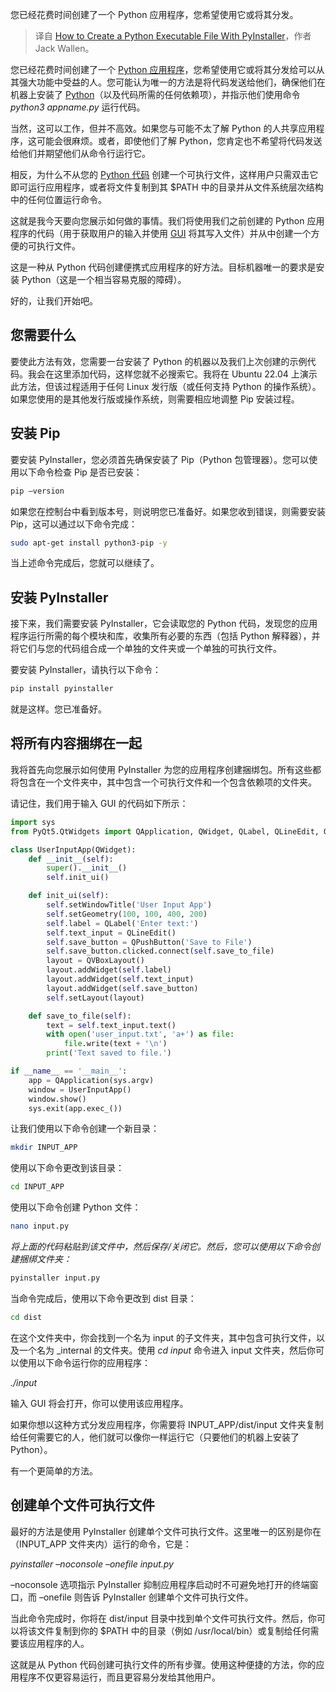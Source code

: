 
<!--
title: 使用PyInstaller创建Python可执行文件
cover: https://cdn.thenewstack.io/media/2024/07/3fe1deff-emmanuel-ikwuegbu-_2alim-f6pw-unsplash-1.jpg
-->

您已经花费时间创建了一个 Python 应用程序，您希望使用它或将其分发。

> 译自 [How to Create a Python Executable File With PyInstaller](https://thenewstack.io/how-to-create-a-python-executable-file-with-pyinstaller/)，作者 Jack Wallen。

您已经花费时间创建了一个 [Python 应用程序](https://thenewstack.io/how-to-create-a-python-gui-app-with-pyqt5/)，您希望使用它或将其分发给可以从其强大功能中受益的人。您可能认为唯一的方法是将代码发送给他们，确保他们在机器上安装了 [Python](https://thenewstack.io/an-introduction-to-python-a-language-for-the-ages/)（以及代码所需的任何依赖项），并指示他们使用命令 *python3 appname.py* 运行代码。

当然，这可以工作，但并不高效。如果您与可能不太了解 Python 的人共享应用程序，这可能会很麻烦。或者，即使他们了解 Python，您肯定也不希望将代码发送给他们并期望他们从命令行运行它。

相反，为什么不从您的 [Python 代码](https://thenewstack.io/mit-created-compiler-speeds-up-python-code/) 创建一个可执行文件，这样用户只需双击它即可运行应用程序，或者将文件复制到其 $PATH 中的目录并从文件系统层次结构中的任何位置运行命令。

这就是我今天要向您展示如何做的事情。我们将使用我们之前创建的 Python 应用程序的代码（用于获取用户的输入并使用 [GUI](https://thenewstack.io/guis-cli-apis-learn-basic-terms-of-infrastructure-as-code/) 将其写入文件）并从中创建一个方便的可执行文件。

这是一种从 Python 代码创建便携式应用程序的好方法。目标机器唯一的要求是安装 Python（这是一个相当容易克服的障碍）。

好的，让我们开始吧。

## 您需要什么

要使此方法有效，您需要一台安装了 Python 的机器以及我们上次创建的示例代码。我会在这里添加代码，这样您就不必搜索它。我将在 Ubuntu 22.04 上演示此方法，但该过程适用于任何 Linux 发行版（或任何支持 Python 的操作系统）。如果您使用的是其他发行版或操作系统，则需要相应地调整 Pip 安装过程。

## 安装 Pip

要安装 PyInstaller，您必须首先确保安装了 Pip（Python 包管理器）。您可以使用以下命令检查 Pip 是否已安装：

```bash
pip –version
```

如果您在控制台中看到版本号，则说明您已准备好。如果您收到错误，则需要安装 Pip，这可以通过以下命令完成：

```bash
sudo apt-get install python3-pip -y
```

当上述命令完成后，您就可以继续了。

## 安装 PyInstaller

接下来，我们需要安装 PyInstaller，它会读取您的 Python 代码，发现您的应用程序运行所需的每个模块和库，收集所有必要的东西（包括 Python 解释器），并将它们与您的代码组合成一个单独的文件夹或一个单独的可执行文件。

要安装 PyInstaller，请执行以下命令：

```bash
pip install pyinstaller
```

就是这样。您已准备好。

## 将所有内容捆绑在一起

我将首先向您展示如何使用 PyInstaller 为您的应用程序创建捆绑包。所有这些都将包含在一个文件夹中，其中包含一个可执行文件和一个包含依赖项的文件夹。

请记住，我们用于输入 GUI 的代码如下所示：

```python
import sys
from PyQt5.QtWidgets import QApplication, QWidget, QLabel, QLineEdit, QPushButton, QVBoxLayout

class UserInputApp(QWidget):
    def __init__(self):
        super().__init__()
        self.init_ui()

    def init_ui(self):
        self.setWindowTitle('User Input App')
        self.setGeometry(100, 100, 400, 200)
        self.label = QLabel('Enter text:')
        self.text_input = QLineEdit()
        self.save_button = QPushButton('Save to File')
        self.save_button.clicked.connect(self.save_to_file)
        layout = QVBoxLayout()
        layout.addWidget(self.label)
        layout.addWidget(self.text_input)
        layout.addWidget(self.save_button)
        self.setLayout(layout)

    def save_to_file(self):
        text = self.text_input.text()
        with open('user_input.txt', 'a+') as file:
            file.write(text + '\n')
        print('Text saved to file.')

if __name__ == '__main__':
    app = QApplication(sys.argv)
    window = UserInputApp()
    window.show()
    sys.exit(app.exec_())
```

让我们使用以下命令创建一个新目录：

```bash
mkdir INPUT_APP
```

使用以下命令更改到该目录：

```bash
cd INPUT_APP
```

使用以下命令创建 Python 文件：

```bash
nano input.py
```

*将上面的代码粘贴到该文件中，然后保存/关闭它。然后，您可以使用以下命令创建捆绑文件夹：*

```bash
pyinstaller input.py
```

当命令完成后，使用以下命令更改到 dist 目录：

```bash
cd dist
```

在这个文件夹中，你会找到一个名为 input 的子文件夹，其中包含可执行文件，以及一个名为 _internal 的文件夹。使用 *cd input* 命令进入 input 文件夹，然后你可以使用以下命令运行你的应用程序：

*./input*

输入 GUI 将会打开，你可以使用该应用程序。

如果你想以这种方式分发应用程序，你需要将 INPUT_APP/dist/input 文件夹复制给任何需要它的人，他们就可以像你一样运行它（只要他们的机器上安装了 Python）。

有一个更简单的方法。

## 创建单个文件可执行文件

最好的方法是使用 PyInstaller 创建单个文件可执行文件。这里唯一的区别是你在（INPUT_APP 文件夹内）运行的命令，它是：

*pyinstaller –noconsole –onefile input.py*

–noconsole 选项指示 PyInstaller 抑制应用程序启动时不可避免地打开的终端窗口，而 –onefile 则告诉 PyInstaller 创建单个文件可执行文件。

当此命令完成时，你将在 dist/input 目录中找到单个文件可执行文件。然后，你可以将该文件复制到你的 $PATH 中的目录（例如 /usr/local/bin）或复制给任何需要该应用程序的人。

这就是从 Python 代码创建可执行文件的所有步骤。使用这种便捷的方法，你的应用程序不仅更容易运行，而且更容易分发给其他用户。